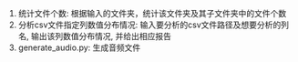 1. 统计文件个数: 根据输入的文件夹，统计该文件夹及其子文件夹中的文件个数
2. 分析csv文件指定列数值分布情况: 输入要分析的csv文件路径及想要分析的列名, 输出该列数值分布情况, 并给出相应报告
3. generate_audio.py: 生成音频文件